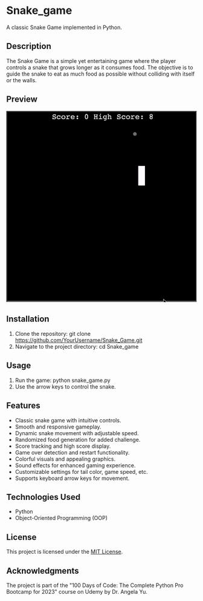 # Snake_game

A classic Snake Game implemented in Python.

## Description

The Snake Game is a simple yet entertaining game where the player controls a snake that grows longer as it consumes food. The objective is to guide the snake to eat as much food as possible without colliding with itself or the walls.

## Preview

![Alt Text](img/snake_game.gif)

## Installation

1. Clone the repository: git clone https://github.com/YourUsername/Snake_Game.git
2. Navigate to the project directory: cd Snake_game

## Usage

1. Run the game: python snake_game.py
2. Use the arrow keys to control the snake.

## Features

- Classic snake game with intuitive controls.
- Smooth and responsive gameplay.
- Dynamic snake movement with adjustable speed.
- Randomized food generation for added challenge.
- Score tracking and high score display.
- Game over detection and restart functionality.
- Colorful visuals and appealing graphics.
- Sound effects for enhanced gaming experience.
- Customizable settings for tail color, game speed, etc.
- Supports keyboard arrow keys for movement.

## Technologies Used
- Python
- Object-Oriented Programming (OOP)

## License

This project is licensed under the [MIT License](LICENSE).

## Acknowledgments

The project is part of the "100 Days of Code: The Complete Python Pro Bootcamp for 2023" course on Udemy by Dr. Angela Yu.
